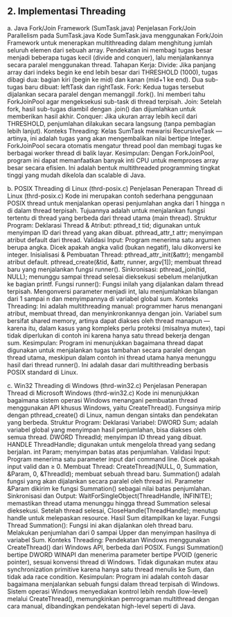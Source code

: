 ## 2.	Implementasi Threading

a. Java Fork/Join Framework (SumTask.java)
Penjelasan Fork/Join Parallelism pada SumTask.java
Kode SumTask.java menggunakan Fork/Join Framework untuk menerapkan multithreading dalam menghitung jumlah seluruh elemen dari sebuah array. Pendekatan ini membagi tugas besar menjadi beberapa tugas kecil (divide and conquer), lalu menjalankannya secara paralel menggunakan thread.
Tahapan Kerja:
Divide:  Jika panjang array dari indeks begin ke end lebih besar dari THRESHOLD (1000), tugas dibagi dua: bagian kiri (begin ke mid) dan kanan (mid+1 ke end). Dua sub-tugas baru dibuat: leftTask dan rightTask.
Fork:  Kedua tugas tersebut dijalankan secara paralel dengan memanggil .fork(). Ini memberi tahu ForkJoinPool agar mengeksekusi sub-task di thread terpisah.
Join:  Setelah fork, hasil sub-tugas diambil dengan .join() dan dijumlahkan untuk memberikan hasil akhir.
Conquer:  Jika ukuran array lebih kecil dari THRESHOLD, penjumlahan dilakukan secara langsung (tanpa pembagian lebih lanjut).
Konteks Threading:  Kelas SumTask mewarisi RecursiveTask<Integer> — artinya, ini adalah tugas yang akan mengembalikan nilai bertipe Integer.
ForkJoinPool secara otomatis mengatur thread pool dan membagi tugas ke berbagai worker thread di balik layar.
Kesimpulan: Dengan ForkJoinPool, program ini dapat memanfaatkan banyak inti CPU untuk memproses array besar secara efisien. Ini adalah bentuk multithreaded programming tingkat tinggi yang mudah dikelola dan scalable di Java. 

b. POSIX Threading di Linux (thrd-posix.c) 
Penjelasan Penerapan Thread di Linux (thrd-posix.c)
Kode ini merupakan contoh sederhana penggunaan POSIX thread untuk menjalankan operasi penjumlahan angka dari 1 hingga n di dalam thread terpisah. Tujuannya adalah untuk menjalankan fungsi tertentu di thread yang berbeda dari thread utama (main thread).
Struktur Program:
Deklarasi Thread & Atribut:  pthread_t tid; digunakan untuk menyimpan ID dari thread yang akan dibuat. pthread_attr_t attr; menyimpan atribut default dari thread.
Validasi Input:  Program menerima satu argumen berupa angka. Dicek apakah angka valid (bukan negatif), lalu dikonversi ke integer.
Inisialisasi & Pembuatan Thread:  pthread_attr_init(&attr); mengambil atribut default. pthread_create(&tid, &attr, runner, argv[1]); membuat thread baru yang menjalankan fungsi runner().
Sinkronisasi:  pthread_join(tid, NULL); menunggu sampai thread selesai dieksekusi sebelum melanjutkan ke bagian printf.
Fungsi runner():  Fungsi inilah yang dijalankan dalam thread terpisah. Mengonversi parameter menjadi int, lalu menjumlahkan bilangan dari 1 sampai n dan menyimpannya di variabel global sum.
Konteks Threading:  Ini adalah multithreading manual: programmer harus menangani atribut, membuat thread, dan menyinkronkannya dengan join.
Variabel sum bersifat shared memory, artinya dapat diakses oleh thread manapun — karena itu, dalam kasus yang kompleks perlu proteksi (misalnya mutex), tapi tidak diperlukan di contoh ini karena hanya satu thread bekerja dengan sum.
Kesimpulan: Program ini menunjukkan bagaimana thread dapat digunakan untuk menjalankan tugas tambahan secara paralel dengan thread utama, meskipun dalam contoh ini thread utama hanya menunggu hasil dari thread runner(). Ini adalah dasar dari multithreading berbasis POSIX standard di Linux.  

c. Win32 Threading di Windows (thrd-win32.c) 
Penjelasan Penerapan Thread di Microsoft Windows (thrd-win32.c)
Kode ini menunjukkan bagaimana sistem operasi Windows menangani pembuatan thread menggunakan API khusus Windows, yaitu CreateThread(). Fungsinya mirip dengan pthread_create() di Linux, namun dengan sintaks dan pendekatan yang berbeda.
Struktur Program:
Deklarasi Variabel:
DWORD Sum; adalah variabel global yang menyimpan hasil penjumlahan, bisa diakses oleh semua thread.
DWORD ThreadId; menyimpan ID thread yang dibuat.
HANDLE ThreadHandle; digunakan untuk mengelola thread yang sedang berjalan.
int Param; menyimpan batas atas penjumlahan.
Validasi Input:  Program menerima satu parameter input dari command line. Dicek apakah input valid dan ≥ 0.
Membuat Thread:  CreateThread(NULL, 0, Summation, &Param, 0, &ThreadId); membuat sebuah thread baru. Summation() adalah fungsi yang akan dijalankan secara paralel oleh thread ini. Parameter &Param dikirim ke fungsi Summation() sebagai nilai batas penjumlahan.
Sinkronisasi dan Output:  WaitForSingleObject(ThreadHandle, INFINITE); memastikan thread utama menunggu hingga thread Summation selesai dieksekusi. Setelah thread selesai, CloseHandle(ThreadHandle); menutup handle untuk melepaskan resource. Hasil Sum ditampilkan ke layar.
Fungsi Thread Summation():  Fungsi ini akan dijalankan oleh thread baru. Melakukan penjumlahan dari 0 sampai Upper dan menyimpan hasilnya di variabel Sum.
Konteks Threading:  Pendekatan Windows menggunakan CreateThread() dari Windows API, berbeda dari POSIX. Fungsi Summation() bertipe DWORD WINAPI dan menerima parameter bertipe PVOID (generic pointer), sesuai konvensi thread di Windows. Tidak digunakan mutex atau synchronization primitive karena hanya satu thread menulis ke Sum, dan tidak ada race condition.
Kesimpulan: Program ini adalah contoh dasar bagaimana menjalankan sebuah fungsi dalam thread terpisah di Windows. Sistem operasi Windows menyediakan kontrol lebih rendah (low-level) melalui CreateThread(), memungkinkan pemrograman multithread dengan cara manual, dibandingkan pendekatan high-level seperti di Java.
